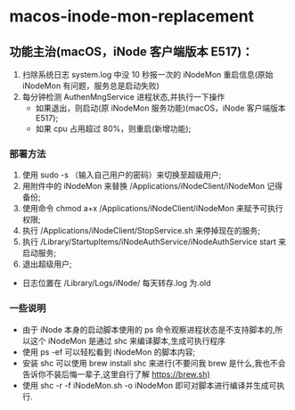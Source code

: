 # macos-inode-mon-replacement

## 功能主治(macOS，iNode 客户端版本 E517)：

1. 扫除系统日志 system.log 中没 10 秒报一次的 iNodeMon 重启信息(原始 iNodeMon 有问题，服务总是启动失败)
2. 每分钟检测 AuthenMngService 进程状态,并执行一下操作
   - 如果退出，则启动(原 iNodeMon 服务功能)(macOS，iNode 客户端版本 E517); 
   - 如果 cpu 占用超过 80%，则重启(新增功能);

### 部署方法

1. 使用 sudo -s （输入自己用户的密码）来切换至超级用户;
2. 用附件中的 iNodeMon 来替换 /Applications/iNodeClient/iNodeMon 记得备份;
3. 使用命令 chmod a+x /Applications/iNodeClient/iNodeMon 来赋予可执行权限;
4. 执行 /Applications/iNodeClient/StopService.sh 来停掉现在的服务;
5. 执行 /Library/StartupItems/iNodeAuthService/iNodeAuthService start 来启动服务;
6. 退出超级用户;

- 日志位置在 /Library/Logs/iNode/ 每天转存.log 为.old

### 一些说明

- 由于 iNode 本身的启动脚本使用的 ps 命令观察进程状态是不支持脚本的,所以这个 iNodeMon 是通过 shc 来编译脚本,生成可执行程序
- 使用 ps -ef 可以轻松看到 iNodeMon 的脚本内容;
- 安装 shc 可以使用 brew install shc 来进行(不要问我 brew 是什么,我也不会告诉你不装后悔一辈子,这里自行了解 <https://brew.sh)>
- 使用 shc -r -f iNodeMon.sh -o iNodeMon 即可对脚本进行编译并生成可执行.
